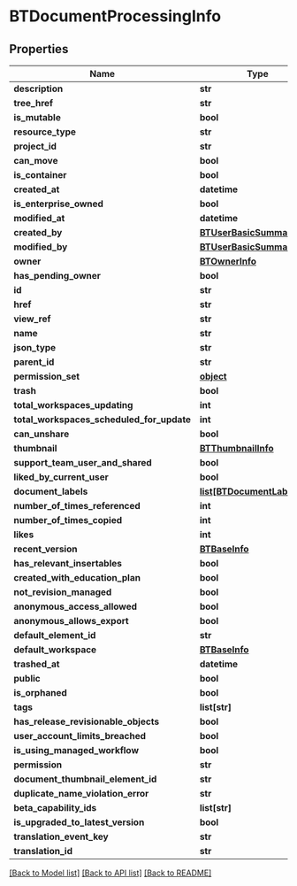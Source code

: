 # BTDocumentProcessingInfo

## Properties
Name | Type | Description | Notes
------------ | ------------- | ------------- | -------------
**description** | **str** |  | [optional] 
**tree_href** | **str** |  | [optional] 
**is_mutable** | **bool** |  | [optional] 
**resource_type** | **str** |  | [optional] 
**project_id** | **str** |  | [optional] 
**can_move** | **bool** |  | [optional] 
**is_container** | **bool** |  | [optional] 
**created_at** | **datetime** |  | [optional] 
**is_enterprise_owned** | **bool** |  | [optional] 
**modified_at** | **datetime** |  | [optional] 
**created_by** | [**BTUserBasicSummaryInfo**](BTUserBasicSummaryInfo.md) |  | [optional] 
**modified_by** | [**BTUserBasicSummaryInfo**](BTUserBasicSummaryInfo.md) |  | [optional] 
**owner** | [**BTOwnerInfo**](BTOwnerInfo.md) |  | [optional] 
**has_pending_owner** | **bool** |  | [optional] 
**id** | **str** |  | [optional] 
**href** | **str** |  | [optional] 
**view_ref** | **str** |  | [optional] 
**name** | **str** |  | [optional] 
**json_type** | **str** |  | 
**parent_id** | **str** |  | [optional] 
**permission_set** | [**object**](.md) |  | [optional] 
**trash** | **bool** |  | [optional] 
**total_workspaces_updating** | **int** |  | [optional] 
**total_workspaces_scheduled_for_update** | **int** |  | [optional] 
**can_unshare** | **bool** |  | [optional] 
**thumbnail** | [**BTThumbnailInfo**](BTThumbnailInfo.md) |  | [optional] 
**support_team_user_and_shared** | **bool** |  | [optional] 
**liked_by_current_user** | **bool** |  | [optional] 
**document_labels** | [**list[BTDocumentLabelInfo]**](BTDocumentLabelInfo.md) |  | [optional] 
**number_of_times_referenced** | **int** |  | [optional] 
**number_of_times_copied** | **int** |  | [optional] 
**likes** | **int** |  | [optional] 
**recent_version** | [**BTBaseInfo**](BTBaseInfo.md) |  | [optional] 
**has_relevant_insertables** | **bool** |  | [optional] 
**created_with_education_plan** | **bool** |  | [optional] 
**not_revision_managed** | **bool** |  | [optional] 
**anonymous_access_allowed** | **bool** |  | [optional] 
**anonymous_allows_export** | **bool** |  | [optional] 
**default_element_id** | **str** |  | [optional] 
**default_workspace** | [**BTBaseInfo**](BTBaseInfo.md) |  | [optional] 
**trashed_at** | **datetime** |  | [optional] 
**public** | **bool** |  | [optional] 
**is_orphaned** | **bool** |  | [optional] 
**tags** | **list[str]** |  | [optional] 
**has_release_revisionable_objects** | **bool** |  | [optional] 
**user_account_limits_breached** | **bool** |  | [optional] 
**is_using_managed_workflow** | **bool** |  | [optional] 
**permission** | **str** |  | [optional] 
**document_thumbnail_element_id** | **str** |  | [optional] 
**duplicate_name_violation_error** | **str** |  | [optional] 
**beta_capability_ids** | **list[str]** |  | [optional] 
**is_upgraded_to_latest_version** | **bool** |  | [optional] 
**translation_event_key** | **str** |  | [optional] 
**translation_id** | **str** |  | [optional] 

[[Back to Model list]](../README.md#documentation-for-models) [[Back to API list]](../README.md#documentation-for-api-endpoints) [[Back to README]](../README.md)


